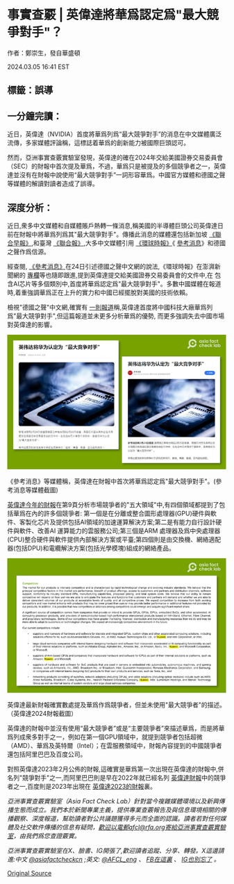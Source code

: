# 事實查覈 | 英偉達將華爲認定爲"最大競爭對手"？

作者：鄭崇生，發自華盛頓

2024.03.05 16:41 EST

## 標籤：誤導

## 一分鐘完讀：

近日，英偉達（NVIDIA）首度將華爲列爲“最大競爭對手”的消息在中文媒體廣泛流傳，多家媒體評論稱，這標誌着華爲的創新能力被國際巨頭認可。

然而，亞洲事實查覈實驗室發現，英偉達的確在2024年交給美國證券交易委員會（SEC）的財報中首次提及華爲，不過，華爲只是被提及的多個競爭者之一，英偉達並沒有在財報中說使用“最大競爭對手”一詞形容華爲。中國官方媒體和德國之聲等媒體的解讀對讀者造成了誤導。

## 深度分析：

近日,衆多中文媒體和自媒體賬戶熱轉一條消息,稱美國的半導體巨頭公司英偉達日前在財報中將華爲列爲其"最大競爭對手"。傳播此消息的媒體還包括新加坡 [《聯合早報》](https://www.zaobao.com.sg/realtime/china/story20240225-1470229),和臺灣 [《聯合報》](https://udn.com/news/story/7331/7795688),大多中文媒體引用 [《環球時報》](https://baijiahao.baidu.com/s?id=1791779548073883557)《 [參考消息](https://new.qq.com/rain/a/20240224A06I5K00)》和德國之聲作爲信源。

經查閱, [《參考消息》](https://new.qq.com/rain/a/20240224A06I5K00)在24日引述德國之聲中文網的說法,《環球時報》在澎湃新聞網的 [專欄](https://www.thepaper.cn/newsDetail_forward_26455727)等也隨即跟進,提到英偉達提交給美國證券交易委員會的文件中,在 包含AI芯片等多個類別中,首度將華爲認定爲"最大競爭對手"。多數中國媒體在報道時,着重強調華爲正在上升的實力和中國已經擺脫對美國的技術依賴。

檢視"德國之聲"中文網,確實有 [一則報道](https://www.dw.com/zh/nvidia%E5%9C%A8%E8%8F%AF%E5%8F%97%E9%98%BB-%E7%A8%B1%E8%8F%AF%E7%82%BA%E6%9C%80%E5%A4%A7%E7%AB%B6%E7%88%AD%E5%B0%8D%E6%89%8B/a-68348086)稱,英偉達首度將中國科技大廠華爲列爲"最大競爭對手",但這篇報道並未更多分析華爲的優勢, 而更多強調失去中國市場對英偉達的影響。

![《參考消息》等媒體稱，英偉達在財報中首次將華爲認定爲"最大競爭對手"。(參考消息等媒體截圖)](images/EM2SOCGAHDSHE7UYTU2SZCSNME.png)

《參考消息》等媒體稱，英偉達在財報中首次將華爲認定爲"最大競爭對手"。(參考消息等媒體截圖)

[英偉達今年的財報](https://d18rn0p25nwr6d.cloudfront.net/CIK-0001045810/1cbe8fe7-e08a-46e3-8dcc-b429fc06c1a4.pdf)在第9頁分析市場競爭者的"五大領域"中,有四個領域都提到了包括華爲在內的許多個競爭者: 第一個是在分離或整合圖形處理器(GPU)硬件與軟件、客製化芯片及提供包括AI領域的加速運算解決方案;第二是有能力自行設計硬件與軟件、改善AI 運算能力的雲服務公司;第三個是ARM 處理器及爲中央處理器(CPU)整合硬件與軟件提供內部解決方案或平臺;第四個則是由交換機、網絡適配器(包括DPU)和電纜解決方案(包括光學模塊)組成的網絡產品。

![英偉達最新財報確實數處提及華爲作爲競爭者，但並未使用"最大競爭者"的描述。（英偉達2024財報截圖）](images/JSWLOVVPISMTPWR2NFRGASDVIA.png)

英偉達最新財報確實數處提及華爲作爲競爭者，但並未使用"最大競爭者"的描述。（英偉達2024財報截圖）

英偉達的財報中並沒有使用“最大競爭者”或是“主要競爭者”來描述華爲，而是將華爲列成衆多對手之一，例如在第一個GPU領域中，就提到競爭者包括超微 （AMD）、華爲及英特爾（Intel）；在雲服務領域中，財報內容提到的中國競爭者還包括阿里巴巴及百度公司。

對照英偉達2023年2月公佈的財報,這確實是華爲第一次出現在英偉達的財報中,併名列"競爭對手"之一,而阿里巴巴則是早在2022年就已經名列 [英偉達財報](https://d18rn0p25nwr6d.cloudfront.net/CIK-0001045810/ca04d49f-caab-436f-9e6f-e8493c8e8515.pdf)中的競爭者之一,百度則是2023年出現在 [英偉達2023的財報](https://d18rn0p25nwr6d.cloudfront.net/CIK-0001045810/4e9abe7b-fdc7-4cd2-8487-dc3a99f30e98.pdf)裏。

*亞洲事實查覈實驗室（Asia Fact Check Lab）針對當今複雜媒體環境以及新興傳播生態而成立。我們本於新聞專業主義，提供專業查覈報告及與信息環境相關的傳播觀察、深度報道，幫助讀者對公共議題獲得多元而全面的認識。讀者若對任何媒體及社交軟件傳播的信息有疑問，歡迎以電郵afcl@rfa.org寄給亞洲事實查覈實驗室，由我們爲您查證覈實。*

*亞洲事實查覈實驗室在X、臉書、IG開張了,歡迎讀者追蹤、分享、轉發。X這邊請進:中文*  [*@asiafactcheckcn*](https://twitter.com/asiafactcheckcn)  *;英文:*  [*@AFCL\_eng*](https://twitter.com/AFCL_eng)  *、*  [*FB在這裏*](https://www.facebook.com/asiafactchecklabcn)  *、*  [*IG也別忘了*](https://www.instagram.com/asiafactchecklab/)  *。*



[Original Source](https://www.rfa.org/mandarin/shishi-hecha/hc-03052024163619.html)